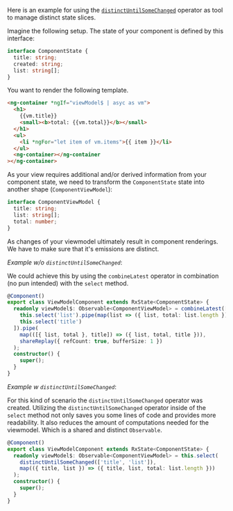 Here is an example for using the [`distinctUntilSomeChanged`](../state/src/lib/core/operators/distinctUntilSomeChanged.ts) operator
as tool to manage distinct state slices.

Imagine the following setup. The state of your component is defined by this interface:

```typescript
interface ComponentState {
  title: string;
  created: string;
  list: string[];
}
```

You want to render the following template.

```html
<ng-container *ngIf="viewModel$ | asyc as vm">
  <h1>
    {{vm.title}}
    <small><b>total: {{vm.total}}</b></small>
  </h1>
  <ul>
    <li *ngFor="let item of vm.items">{{ item }}</li>
  </ul>
  <ng-container></ng-container
></ng-container>
```

As your view requires additional and/or derived information from your component state, we need to transform the
`ComponentState` state into another shape (`ComponentViewModel`):

```typescript
interface ComponentViewModel {
  title: string;
  list: string[];
  total: number;
}
```

As changes of your viewmodel ultimately result in component renderings. We have to make sure that it's emissions
are distinct.

_Example w/o `distinctUntilSomeChanged`_:

We could achieve this by using the `combineLatest` operator in combination (no pun intended) with the
`select` method.

```typescript
@Component()
export class ViewModelComponent extends RxState<ComponentState> {
  readonly viewModel$: Observable<ComponentViewModel> = combineLatest([
    this.select('list').pipe(map(list => ({ list, total: list.length }))),
    this.select('title')
  ]).pipe(
    map(([{ list, total }, title]) => ({ list, total, title })),
    shareReplay({ refCount: true, bufferSize: 1 })
  );
  constructor() {
    super();
  }
}
```

_Example w `distinctUntilSomeChanged`_:

For this kind of scenario the `distinctUntilSomeChanged` operator was created. Utilizing the `distinctUntilSomeChanged`
operator inside of the `select` method not only saves you some lines of code and provides more readability.
It also reduces the amount of computations needed for the viewmodel. Which is a shared and distinct `Observable`.

```typescript
@Component()
export class ViewModelComponent extends RxState<ComponentState> {
  readonly viewModel$: Observable<ComponentViewModel> = this.select(
    distinctUntilSomeChanged(['title', 'list']),
    map(({ title, list }) => ({ title, list, total: list.length }))
  );
  constructor() {
    super();
  }
}
```
